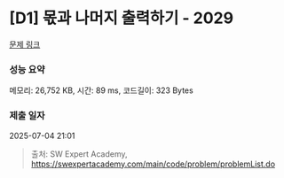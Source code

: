 # [D1] 몫과 나머지 출력하기 - 2029 

[문제 링크](https://swexpertacademy.com/main/code/problem/problemDetail.do?contestProbId=AV5QGNvKAtEDFAUq) 

### 성능 요약

메모리: 26,752 KB, 시간: 89 ms, 코드길이: 323 Bytes

### 제출 일자

2025-07-04 21:01



> 출처: SW Expert Academy, https://swexpertacademy.com/main/code/problem/problemList.do